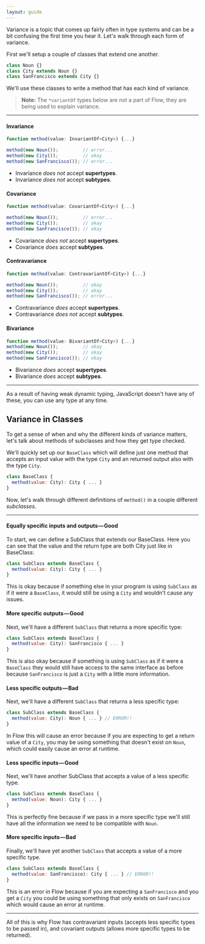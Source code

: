 ```yaml
---
layout: guide
---
```


Variance is a topic that comes up fairly often in type systems and can be a bit
confusing the first time you hear it. Let's walk through each form of variance.

First we'll setup a couple of classes that extend one another.

```js
class Noun {}
class City extends Noun {}
class SanFrancisco extends City {}
```

We'll use these classes to write a method that has each kind of variance.

> **Note:** The `*variantOf` types below are not a part of Flow, they are being
> used to explain variance.

---

#### Invariance <a class="toc" id="toc-invariance" href="#toc-invariance"></a>

```js
function method(value: InvariantOf<City>) {...}

method(new Noun());         // error...
method(new City());         // okay
method(new SanFrancisco()); // error...
```

- Invariance _does not_ accept **supertypes**.
- Invariance _does not_ accept **subtypes**.

#### Covariance <a class="toc" id="toc-covariance" href="#toc-covariance"></a>

```js
function method(value: CovariantOf<City>) {...}

method(new Noun());         // error...
method(new City());         // okay
method(new SanFrancisco()); // okay
```

- Covariance _does not_ accept **supertypes**.
- Covariance _does_ accept **subtypes**.

#### Contravariance <a class="toc" id="toc-contravariance" href="#toc-contravariance"></a>

```js
function method(value: ContravariantOf<City>) {...}

method(new Noun());         // okay
method(new City());         // okay
method(new SanFrancisco()); // error...
```

- Contravariance _does_ accept **supertypes**.
- Contravariance _does not_ accept **subtypes**.

#### Bivariance <a class="toc" id="toc-bivariance" href="#toc-bivariance"></a>

```js
function method(value: BivariantOf<City>) {...}
method(new Noun());         // okay
method(new City());         // okay
method(new SanFrancisco()); // okay
```

- Bivariance _does_ accept **supertypes**.
- Bivariance _does_ accept **subtypes**.

---

As a result of having weak dynamic typing, JavaScript doesn't have any of
these, you can use any type at any time.

## Variance in Classes <a class="toc" id="toc-variance-in-classes" href="#toc-variance-in-classes"></a>

To get a sense of when and why the different kinds of variance matters, let's
talk about methods of subclasses and how they get type checked.

We'll quickly set up our `BaseClass` which will define just one method that
accepts an input value with the type `City` and an returned output also with
the type `City`.

```js
class BaseClass {
  method(value: City): City { ... }
}
```

Now, let's walk through different definitions of `method()` in a couple
different _subclasses_.

---

#### Equally specific inputs and outputs — Good <a class="toc" id="toc-equally-specific-inputs-and-outputs-good" href="#toc-equally-specific-inputs-and-outputs-good"></a>

To start, we can define a SubClass that extends our BaseClass. Here you can see
that the value and the return type are both City just like in BaseClass:

```js
class SubClass extends BaseClass {
  method(value: City): City { ... }
}
```

This is okay because if something else in your program is using `SubClass` as
if it were a `BaseClass`, it would still be using a `City` and wouldn't cause
any issues.

#### More specific outputs — Good <a class="toc" id="toc-more-specific-outputs-good" href="#toc-more-specific-outputs-good"></a>

Next, we'll have a different `SubClass` that returns a more specific type:

```js
class SubClass extends BaseClass {
  method(value: City): SanFrancisco { ... }
}
```

This is also okay because if something is using `SubClass` as if it were a
`BaseClass` they would still have access to the same interface as before
because `SanFrancisco` is just a `City` with a little more information.

#### Less specific outputs — Bad <a class="toc" id="toc-less-specific-outputs-bad" href="#toc-less-specific-outputs-bad"></a>

Next, we'll have a different `SubClass` that returns a less specific type:

```js
class SubClass extends BaseClass {
  method(value: City): Noun { ... } // ERROR!!
}
```

In Flow this will cause an error because if you are expecting to get a return
value of a `City`, you may be using something that doesn't exist on `Noun`,
which could easily cause an error at runtime.

#### Less specific inputs — Good <a class="toc" id="toc-less-specific-inputs-good" href="#toc-less-specific-inputs-good"></a>

Next, we'll have another SubClass that accepts a value of a less specific type.

```js
class SubClass extends BaseClass {
  method(value: Noun): City { ... }
}
```

This is perfectly fine because if we pass in a more specific type we'll still
have all the information we need to be compatible with `Noun`.

#### More specific inputs — Bad <a class="toc" id="toc-more-specific-inputs-bad" href="#toc-more-specific-inputs-bad"></a>

Finally, we'll have yet another `SubClass` that accepts a value of a more
specific type.

```js
class SubClass extends BaseClass {
  method(value: SanFrancisco): City { ... } // ERROR!!
}
```

This is an error in Flow because if you are expecting a `SanFrancisco` and you
get a `City` you could be using something that only exists on `SanFrancisco`
which would cause an error at runtime.

---

All of this is why Flow has contravariant inputs (accepts less specific types
to be passed in), and covariant outputs (allows more specific types to be
returned).
